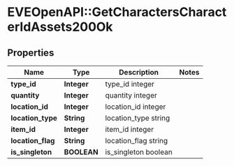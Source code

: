 # EVEOpenAPI::GetCharactersCharacterIdAssets200Ok

## Properties
Name | Type | Description | Notes
------------ | ------------- | ------------- | -------------
**type_id** | **Integer** | type_id integer | 
**quantity** | **Integer** | quantity integer | 
**location_id** | **Integer** | location_id integer | 
**location_type** | **String** | location_type string | 
**item_id** | **Integer** | item_id integer | 
**location_flag** | **String** | location_flag string | 
**is_singleton** | **BOOLEAN** | is_singleton boolean | 


